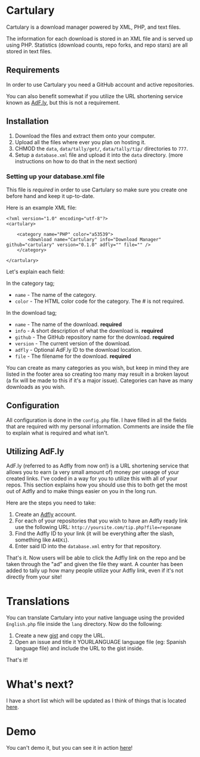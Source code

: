 # Cartulary

Cartulary is a download manager powered by XML, PHP, and text files.

The information for each download is stored in an XML file and is served up using PHP. Statistics (download counts, repo forks, and repo stars) are all stored in text files.

## Requirements

In order to use Cartulary you need a GitHub account and active repositories.

You can also benefit somewhat if you utilize the URL shortening service known as [AdF.ly](http://adf.ly/?id=1560900), but this is not a requirement.

## Installation

1. Download the files and extract them onto your computer.
2. Upload all the files where ever you plan on hosting it.
3. CHMOD the `data`, `data/tally/get/`, `data/tally/tip/` directories to `777`.
4. Setup a `database.xml` file and upload it into the `data` directory. (more instructions on how to do that in the next section)

### Setting up your database.xml file

This file is *required* in order to use Cartulary so make sure you create one before hand and keep it up-to-date.

Here is an example XML file:

	<?xml version="1.0" encoding="utf-8"?>
	<cartulary>

		<category name="PHP" color="a53539">
			<download name="Cartulary" info="Download Manager" github="cartulary" version="0.1.0" adfly="" file="" />
		</category>

	</cartulary>

Let's explain each field:

In the category tag;

* `name` - The name of the category.
* `color` - The HTML color code for the category. The # is not required.


In the download tag;

* `name` - The name of the download. **required**
* `info` - A short description of what the download is. **required**
* `github` - The GitHub repository name for the download. **required**
* `version` - The current version of the download.
* `adfly` - Optional AdF.ly ID to the download location.
* `file` - The filename for the download. **required**

You can create as many categories as you wish, but keep in mind they are listed in the footer area so creating too many may result in a broken layout (a fix will be made to this if it's a major issue). Categories can have as many downloads as you wish.

## Configuration

All configuration is done in the `config.php` file. I have filled in all the fields that are required with my personal information. Comments are inside the file to explain what is required and what isn't.


## Utilizing AdF.ly

AdF.ly (referred to as Adfly from now on!) is a URL shortening service that allows you to earn (a very small amount of) money per useage of your created links. I've coded in a way for you to utilize this with all of your repos. This section explains how you should use this to both get the most out of Adfly and to make things easier
on you in the long run.

Here are the steps you need to take:

1. Create an [Adfly](http://adf.ly/?id=1560900) account.
2. For each of your repositories that you wish to have an Adfly ready link use the following URL: `http://yoursite.com/tip.php?file=reponame`
3. Find the Adfly ID to your link (it will be everything after the slash, something like `A4EKi`).
4. Enter said ID into the `database.xml` entry for that repository.

That's it. Now users will be able to click the Adfly link on the repo and be taken through the "ad" and given the file they want. A counter has been added to tally up how many people utilize your Adfly link, even if it's not directly from your site!

# Translations

You can translate Cartulary into your native language using the provided `English.php` file inside the `lang` directory. Now do the following:

1. Create a new [gist](https://gist.github.com/) and copy the URL.
2. Open an issue and title it YOURLANGUAGE language file (eg: Spanish language file) and include the URL to the gist inside.

That's it!

# What's next?

I have a short list which will be updated as I think of things that is located [here](https://github.com/septor/cartulary/blob/master/TODO.mkd).

# Demo

You can't demo it, but you can see it in action [here](http://trickmod.com/)!